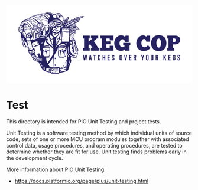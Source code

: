 [![Keg Cop Logo](https://github.com/lbussy/keg-cop/raw/master/logos/readmeheader.jpg "Keg Cop")](http://www.kegcop.com/)

# Test

This directory is intended for PIO Unit Testing and project tests.

Unit Testing is a software testing method by which individual units of
source code, sets of one or more MCU program modules together with associated
control data, usage procedures, and operating procedures, are tested to
determine whether they are fit for use. Unit testing finds problems early
in the development cycle.

More information about PIO Unit Testing:
- https://docs.platformio.org/page/plus/unit-testing.html

